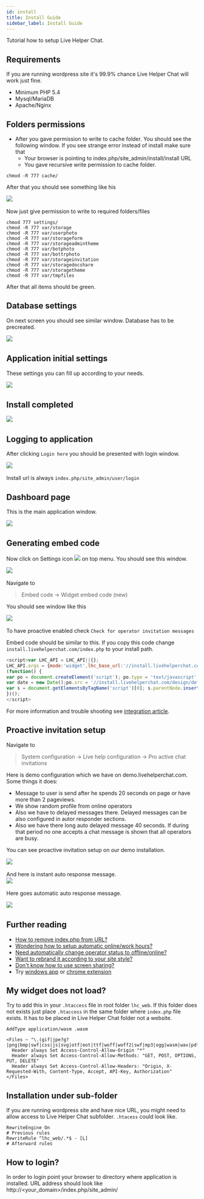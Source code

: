 ```yaml
---
id: install
title: Install Guide
sidebar_label: Install Guide
---
```


Tutorial how to setup Live Helper Chat.

## Requirements

If you are running wordpress site it's 99.9% chance Live Helper Chat will work just fine.

* Minimum PHP 5.4
* Mysql/MariaDB
* Apache/Nginx

## Folders permissions

* After you gave permission to write to cache folder. You should see the following window. If you see strange error instead of install make sure that
    * Your browser is pointing to index.php/site_admin/install/install URL
    * You gave recursive write permission to cache folder.

```shell script
chmod -R 777 cache/
```
After that you should see something like his

​![](/img/install/install-step-1.png)

Now just give permission to write to required folders/files

```shell script
chmod 777 settings/
chmod -R 777 var/storage
chmod -R 777 var/userphoto
chmod -R 777 var/storageform
chmod -R 777 var/storageadmintheme
chmod -R 777 var/botphoto
chmod -R 777 var/bottrphoto
chmod -R 777 var/storageinvitation
chmod -R 777 var/storagedocshare
chmod -R 777 var/storagetheme
chmod -R 777 var/tmpfiles
```

After that all items should be green.

## Database settings

On next screen you should see similar window. Database has to be precreated.

​![](/img/install/database-settings.png)

## Application initial settings

These settings you can fill up according to your needs.

​![](/img/install/initial-app-settings.png)

## Install completed

​![](/img/install/install-completed.png)

## Logging to application

After clicking `Login here` you should be presented with login window.

​![](/img/install/login-window.png)

Install url is always `index.php/site_admin/user/login`

## Dashboard page

This is the main application window.  

​![](/img/install/dashboard-installed.png)

## Generating embed code

Now click on Settings icon ​![](/img/install/settings.png) on top menu. You should see this window.  

​![](/img/install/settings-page.png)

Navigate to

> Embed code -> Widget embed code (new)

You should see window like this

​![](/img/install/html-code.png)

To have proactive enabled check `Check for operator invitation messages`

Embed code should be similar to this. If you copy this code change `install.livehelperchat.com/index.php` to your install path.

```js
<script>var LHC_API = LHC_API||{};
LHC_API.args = {mode:'widget',lhc_base_url:'//install.livehelperchat.com/index.php/',wheight:450,wwidth:350,pheight:520,pwidth:500,leaveamessage:true,proactive:true};
(function() {
var po = document.createElement('script'); po.type = 'text/javascript'; po.async = true;
var date = new Date();po.src = '//install.livehelperchat.com/design/defaulttheme/js/widgetv2/index.js?'+(""+date.getFullYear() + date.getMonth() + date.getDate());
var s = document.getElementsByTagName('script')[0]; s.parentNode.insertBefore(po, s);
})();
</script>
```

For more information and trouble shooting see [integration article](integrating.md).

## Proactive invitation setup

Navigate to

> System configuration -> Live help configuration -> Pro active chat invitations

Here is demo configuration which we have on demo.livehelperchat.com. Some things it does:

* Message to user is send after he spends 20 seconds on page or have more than 2 pageviews.
* We show random profile from online operators
* Also we have to delayed messages there. Delayed messages can be also configured in autor responder sections.
* Also we have there long auto delayed message 40 seconds. If during that period no one accepts a chat message is shown that all operators are busy.

You can see proactive invitation setup on our demo installation.

​![](/img/install/proactive-invitation.png)

And here is instant auto response message.  
​![](/img/install/autoresponder.png)

Here goes automatic auto response message.  

​![](/img/install/autoresponder-busy.png)

## Further reading

* [How to remove index.php from URL?](development/remove-index-php.md)
* [Wondering how to setup automatic online/work hours?](online-hours.md)
* [Need automatically change operator status to offline/online?](offline-online-automation.md)
* [Want to rebrand it according to your site style?](theme/theme.md)
* [Don't know how to use screen sharing?](co-browsing.md)
* Try [windows app](https://livehelperchat.com/demo-12c.html) or [chrome extension](https://livehelperchat.com/how-to-use-chrome-extension-245a.html)

## My widget does not load?

Try to add this in your `.htaccess` file in root folder `lhc_web`. If this folder does not exists just place `.htaccess` in the same folder where `index.php` file exists. It has to be placed in Live Helper Chat folder not a website.

```apacheconfig
AddType application/wasm .wasm

<Files ~ "\.(gif|jpe?g?|png|bmp|swf|css|js|svg|otf|eot|ttf|woff|woff2|swf|mp3|ogg|wasm|wav|pdf|ico|txt)$">
  Header always Set Access-Control-Allow-Origin "*"
  Header always Set Access-Control-Allow-Methods: "GET, POST, OPTIONS, PUT, DELETE"
  Header always Set Access-Control-Allow-Headers: "Origin, X-Requested-With, Content-Type, Accept, API-Key, Authorization"
</Files>
```

## Installation under sub-folder

If you are running wordpress site and have nice URL, you might need to allow access to Live Helper Chat subfolder. `.htacess` could look like.

```apacheconfig
RewriteEngine On
# Previous rules
RewriteRule ^lhc_web/.*$ - [L]
# Afterward rules
```

## How to login?
In order to login point your browser to directory where application is installed. URL address should look like http://<your_domain>/index.php/site_admin/
